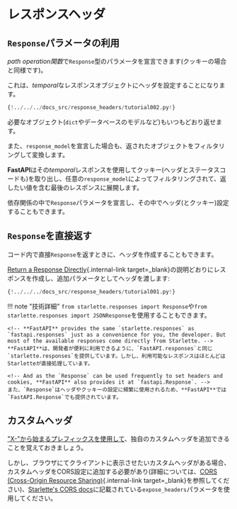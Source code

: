 # レスポンスヘッダ<!-- # Response Headers -->

<!-- ## Use a `Response` parameter -->
## `Response`パラメータの利用

<!-- You can declare a parameter of type `Response` in your *path operation function* (as you can do for cookies). -->
*path operation関数*で`Response`型のパラメータを宣言できます(クッキーの場合と同様です)。

<!-- And then you can set headers in that *temporal* response object. -->
これは、*temporal*なレスポンスオブジェクトにヘッダを設定することになります。

```Python hl_lines="1  7-8"
{!../../../docs_src/response_headers/tutorial002.py!}
```

<!-- And then you can return any object you need, as you normally would (a `dict`, a database model, etc). -->
必要なオブジェクト(`dict`やデータベースのモデルなど)もいつもどおり返せます。

<!-- And if you declared a `response_model`, it will still be used to filter and convert the object you returned. -->
また、`response_model`を宣言した場合も、返されたオブジェクトをフィルタリングして変換します。

<!-- **FastAPI** will use that *temporal* response to extract the headers (also cookies and status code), and will put them in the final response that contains the value you returned, filtered by any `response_model`. -->
**FastAPI**はその*temporal*レスポンスを使用してクッキー(ヘッダとステータスコードも)を取り出し、任意の`response_model`によってフィルタリングされて、返したい値を含む最後のレスポンスに展開します。

<!-- You can also declare the `Response` parameter in dependencies, and set headers (and cookies) in them. -->
依存関係の中で`Response`パラメータを宣言し、その中でヘッダ(とクッキー)設定することもできます。

<!-- ## Return a `Response` directly -->
## `Response`を直接返す

<!-- You can also add headers when you return a `Response` directly. -->
コード内で直接`Response`を返すときに、ヘッダを作成することもできます。

<!-- Create a response as described in [Return a Response Directly](response-directly.md){.internal-link target=_blank} and pass the headers as an additional parameter: -->
[Return a Response Directly](response-directly.md){.internal-link target=_blank}の説明どおりにレスポンスを作成し、追加パラメータとしてヘッダを渡します:

```Python hl_lines="10-12"
{!../../../docs_src/response_headers/tutorial001.py!}
```

<!-- !!! note "Technical Details" -->
!!! note "技術詳細"
    <!-- You could also use `from starlette.responses import Response` or `from starlette.responses import JSONResponse`. -->
    `from starlette.responses import Response`や`from starlette.responses import JSONResponse`を使用することもできます。

    <!-- **FastAPI** provides the same `starlette.responses` as `fastapi.responses` just as a convenience for you, the developer. But most of the available responses come directly from Starlette. -->
    **FastAPI**は、開発者が便利に利用できるように、`FastAPI.responses`と同じ`starlette.responses`を提供しています。しかし、利用可能なレスポンスはほとんどはStarletteが直接処理しています。

    <!-- And as the `Response` can be used frequently to set headers and cookies, **FastAPI** also provides it at `fastapi.Response`. -->
    また、`Response`はヘッダやクッキーの設定に頻繁に使用されるため、**FastAPI**では`FastAPI.Response`でも提供されています。

<!-- ## Custom Headers -->
## カスタムヘッダ

<!-- Keep in mind that custom proprietary headers can be added <a href="https://developer.mozilla.org/en-US/docs/Web/HTTP/Headers" class="external-link" target="_blank">using the 'X-' prefix</a>. -->
<a href="https://developer.mozilla.org/en-US/docs/Web/HTTP/Headers" class="external-link" target="_blank">"X-"から始まるプレフィックスを使用して</a>、独自のカスタムヘッダを追加できることを覚えておきましょう。

<!-- But if you have custom headers that you want a client in a browser to be able to see, you need to add them to your CORS configurations (read more in [CORS (Cross-Origin Resource Sharing)](../tutorial/cors.md){.internal-link target=_blank}), using the parameter `expose_headers` documented in <a href="https://www.starlette.io/middleware/#corsmiddleware" class="external-link" target="_blank">Starlette's CORS docs</a>. -->
しかし、ブラウザにてクライアントに表示させたいカスタムヘッダがある場合、カスタムヘッダをCORS設定に追加する必要があり(詳細については、[CORS (Cross-Origin Resource Sharing)](./tutorial/cors.md){.internal-link target=_blank}を参照してください)、<a href="https://www.starlette.io/middleware/#corsmiddleware" class="external-link" target="_blank">Starlette's CORS docs</a>に記載されている`expose_headers`パラメータを使用してください。
